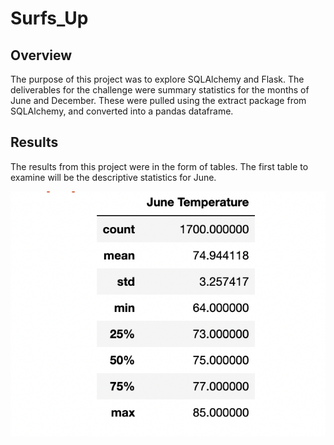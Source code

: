 # Surfs_Up
## Overview 
The purpose of this project was to explore SQLAlchemy and Flask. The deliverables for the challenge were summary statistics for the months of June and December. These were pulled using the extract package from SQLAlchemy, and converted into a pandas dataframe. 

## Results 
The results from this project were in the form of tables. The first table to examine will be the descriptive statistics for June. 

![table for June summary statistics](https://github.com/kaileyosha/Surfs_Up/blob/9d315bc39c35e79cae7a44c037f7a2a144af73ce/Surfs_Up/june_temp_stats.png)
